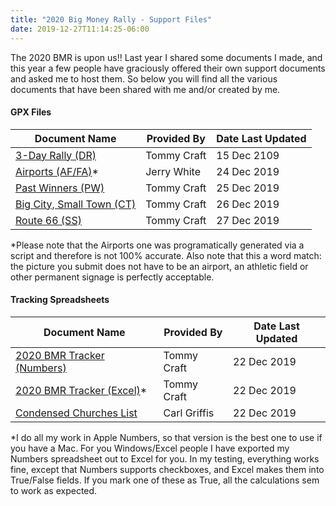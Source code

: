 ```yaml
---
title: "2020 Big Money Rally - Support Files"
date: 2019-12-27T11:14:25-06:00
---
```

The 2020 BMR is upon us!! Last year I shared some documents I made, and this year a few people have graciously offered their own support documents and asked me to host them. So below you will find all the various documents that have been shared with me and/or created by me.

#### GPX Files

|Document Name|Provided By|Date Last Updated|
|---|---|---|
|[3-Day Rally (DR)](/bmr/2020_BMR_DR.gpx)  |Tommy Craft  |15 Dec 2109
|[Airports (AF/FA)](/bmr/2020_BMR_AF-FA.gpx)*  |Jerry White  |24 Dec 2019
|[Past Winners (PW)](/bmr/2020_BMR_PW.gpx)  |Tommy Craft  |25 Dec 2019
|[Big City, Small Town (CT)](/bmr/2020_BMR_CT.gpx)  |Tommy Craft  |26 Dec 2019
|[Route 66 (SS)](/bmr/2020_BMR_SS.gpx)  |Tommy Craft  |27 Dec 2019

*Please note that the Airports one was programatically generated via a script and therefore is not 100% accurate. Also note that this a word match: the picture you submit does not have to be an airport, an athletic field or other permanent signage is perfectly acceptable.

#### Tracking Spreadsheets

|Document Name|Provided By|Date Last Updated|
|---|---|---|
|[2020 BMR Tracker (Numbers)](/bmr/2020_BMR_Tracker.numbers)   |Tommy Craft   |22 Dec 2019   |
|[2020 BMR Tracker (Excel)](/bmr/2020_BMR_Tracker.xlsx)*   |Tommy Craft   |22 Dec 2019   |
|[Condensed Churches List](/bmr/Churches-Spreadsheet.pdf)   |Carl Griffis   |22 Dec 2019   |

*I do all my work in Apple Numbers, so that version is the best one to use if you have a Mac. For you Windows/Excel people I have exported my Numbers spreadsheet out to Excel for you. In my testing, everything works fine, except that Numbers supports checkboxes, and Excel makes them into True/False fields. If you mark one of these as True, all the calculations sem to work as expected.
